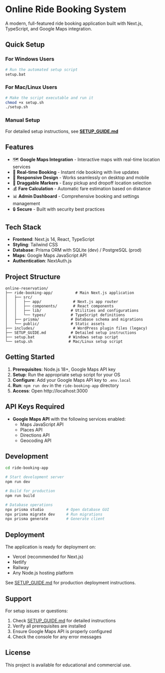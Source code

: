 # Online Ride Booking System

A modern, full-featured ride booking application built with Next.js, TypeScript, and Google Maps integration.

## Quick Setup

### For Windows Users
```bash
# Run the automated setup script
setup.bat
```

### For Mac/Linux Users
```bash
# Make the script executable and run it
chmod +x setup.sh
./setup.sh
```

### Manual Setup
For detailed setup instructions, see **[SETUP_GUIDE.md](./SETUP_GUIDE.md)**

## Features

- 🗺️ **Google Maps Integration** - Interactive maps with real-time location services
- 🚗 **Real-time Booking** - Instant ride booking with live updates
- 📱 **Responsive Design** - Works seamlessly on desktop and mobile
- 🎯 **Draggable Markers** - Easy pickup and dropoff location selection
- 💰 **Fare Calculation** - Automatic fare estimation based on distance
- 📊 **Admin Dashboard** - Comprehensive booking and settings management
- 🔒 **Secure** - Built with security best practices

## Tech Stack

- **Frontend**: Next.js 14, React, TypeScript
- **Styling**: Tailwind CSS
- **Database**: Prisma ORM with SQLite (dev) / PostgreSQL (prod)
- **Maps**: Google Maps JavaScript API
- **Authentication**: NextAuth.js

## Project Structure

```
online-reservation/
├── ride-booking-app/          # Main Next.js application
│   ├── src/
│   │   ├── app/              # Next.js app router
│   │   ├── components/       # React components
│   │   ├── lib/             # Utilities and configurations
│   │   └── types/           # TypeScript definitions
│   ├── prisma/              # Database schema and migrations
│   └── public/              # Static assets
├── includes/                 # WordPress plugin files (legacy)
├── SETUP_GUIDE.md           # Detailed setup instructions
├── setup.bat               # Windows setup script
└── setup.sh                # Mac/Linux setup script
```

## Getting Started

1. **Prerequisites**: Node.js 18+, Google Maps API key
2. **Setup**: Run the appropriate setup script for your OS
3. **Configure**: Add your Google Maps API key to `.env.local`
4. **Run**: `npm run dev` in the `ride-booking-app` directory
5. **Access**: Open http://localhost:3000

## API Keys Required

- **Google Maps API** with the following services enabled:
  - Maps JavaScript API
  - Places API
  - Directions API
  - Geocoding API

## Development

```bash
cd ride-booking-app

# Start development server
npm run dev

# Build for production
npm run build

# Database operations
npx prisma studio          # Open database GUI
npx prisma migrate dev     # Run migrations
npx prisma generate        # Generate client
```

## Deployment

The application is ready for deployment on:
- Vercel (recommended for Next.js)
- Netlify
- Railway
- Any Node.js hosting platform

See [SETUP_GUIDE.md](./SETUP_GUIDE.md) for production deployment instructions.

## Support

For setup issues or questions:
1. Check [SETUP_GUIDE.md](./SETUP_GUIDE.md) for detailed instructions
2. Verify all prerequisites are installed
3. Ensure Google Maps API is properly configured
4. Check the console for any error messages

## License

This project is available for educational and commercial use.